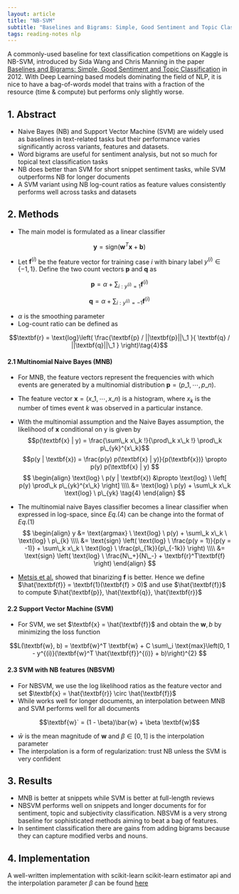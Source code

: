 ```yaml
---
layout: article
title: "NB-SVM"
subtitle: "Baselines and Bigrams: Simple, Good Sentiment and Topic Classification"
tags: reading-notes nlp
---
```

A commonly-used baseline for text classification competitions on Kaggle is NB-SVM, introduced by Sida Wang and Chris Manning in the paper [Baselines and Bigrams: Simple, Good Sentiment and Topic Classification](https://nlp.stanford.edu/pubs/sidaw12_simple_sentiment.pdf) in 2012. With Deep Learning based models dominating the field of NLP, it is nice to have a bag-of-words model that trains with a fraction of the resource (time & compute) but performs only slightly worse.

<!--more-->

## 1. Abstract

- Naive Bayes (NB) and Support Vector Machine (SVM) are widely used as baselines in text-related tasks but their performance varies significantly across variants, features and datasets.
- Word bigrams are useful for sentiment analysis, but not so much for topical text classification
tasks
- NB does better than SVM for short snippet sentiment tasks, while SVM outperforms NB for longer documents
- A SVM variant using NB log-count ratios as feature values consistently performs well across tasks and datasets

## 2. Methods
- The main model is formulated as a linear classifier

$$\textbf{y} = \text{sign}(\textbf{w}^T\textbf{x} + \textbf{b})\tag{1}$$

- Let $\textbf{f}^{(i)}$ be the feature vector for training case $i$ with binary label $y^{(i)} \in \{-1, 1\}$. Define the two count vectors $\textbf{p}$ and $\textbf{q}$ as

$$\textbf{p} = \alpha + \sum_{i: y^{(i)} = 1} \textbf{f}^{(i)}\tag{2}$$

$$\textbf{q} = \alpha + \sum_{i: y^{(i)} = -1} \textbf{f}^{(i)}\tag{3}$$

- $\alpha$ is the smoothing parameter
- Log-count ratio can be defined as

$$\textbf{r} = \text{log}\left( \frac{\textbf{p} / ||\textbf{p}||\_1 }{ \textbf{q} / ||\textbf{q}||\_1 } \right)\tag{4}$$

#### 2.1 Multinomial Naive Bayes (MNB)
- For MNB, the feature vectors represent the frequencies with which events are generated by a multinomial distribution $\textbf{p} = (p\_1, \cdots, p\_n)$. 
- The feature vector $\textbf{x} = (x\_1, \cdots, x\_n)$ is a histogram, where $x_k$ is the number of times event $k$ was observed in a particular instance.
- With the multinomial assumption and the Naive Bayes assumption, the likelihood of $\textbf{x}$ conditional on y is given by
$$p(\textbf{x} | y) = \frac{\sum\_k x\_k !}{\prod\_k x\_k !} \prod\_k p\_{yk}^{x\_k}$$
$$p(y | \textbf{x}) = \frac{p(y) p(\textbf{x} | y)}{p(\textbf{x})} \propto p(y) p(\textbf{x} | y) $$
$$
\begin{align}
\text{log} \ p(y | \textbf{x}) &\propto \text{log} \ \left[ p(y) \prod\_k p\_{yk}^{x\_k} \right] \\\\
&= \text{log} \ p(y) + \sum\_k x\_k \text{log} \ p\_{yk} \tag{4}
\end{align}
$$
- The multinomial naive Bayes classifier becomes a linear classifier when expressed in log-space, since $Eq. (4)$ can be change into the format of $Eq. (1)$
$$
\begin{align}
y &= \text{argmax} \ \text{log} \ p(y) + \sum\_k x\_k \ \text{log} \ p\_{k} \\\\
&= \text{sign} \left( \text{log} \ \frac{p(y = 1)}{p(y = -1)} + \sum\_k x\_k \ \text{log} \ \frac{p\_{1k}}{p\_{-1k}} \right) \\\\
&= \text{sign} \left( \text{log} \ \frac{N\_+}{N\_-} + \textbf{r}^T\textbf{f} \right)
\end{align}
$$

- [Metsis et al.](http://www2.aueb.gr/users/ion/docs/ceas2006_paper.pdf) showed that binarizing $\textbf{f}$ is better. Hence we define $\hat{\textbf{f}} = \textbf{1}(\textbf{f} > 0)$ and use $\hat{\textbf{f}}$ to compute $\hat{\textbf{p}}, \hat{\textbf{q}}, \hat{\textbf{r}}$

#### 2.2 Support Vector Machine (SVM)
- For SVM, we set $\textbf{x} = \hat{\textbf{f}}$ and obtain the $\textbf{w}, b$ by minimizing the loss function 

$$L(\textbf{w}, b) = \textbf{w}^T \textbf{w} + C \sum\_i \text{max}\left(0, 1 - y^{(i)}(\textbf{w}^T \hat{\textbf{f}}^{(i)} + b)\right)^{2} 	$$

#### 2.3 SVM with NB features (NBSVM)
- For NBSVM, we use the log likelihood ratios as the feature vector and set $\textbf{x} = \hat{\textbf{r}} \circ \hat{\textbf{f}}$
- While works well for longer documents, an interpolation between MNB and SVM performs well for all documents

$$\textbf{w}` = (1 - \beta)\bar{w} + \beta \textbf{w}$$

- $\bar{w}$ is the mean magnitude of $\textbf{w}$ and $\beta \in [0, 1]$ is the interpolation parameter
- The interpolation is a form of regularization: trust NB unless the SVM is very confident

## 3. Results
-  MNB is better at snippets while SVM is better at full-length reviews
-  NBSVM performs well on snippets and longer documents for for sentiment, topic and subjectivity classification. NBSVM is a very strong baseline for sophisticated methods aiming to beat a bag of features.
-  In sentiment classification there are gains from adding bigrams because they can capture modified verbs and nouns. 

## 4. Implementation
A well-written implementation with scikit-learn scikit-learn estimator api and the interpolation parameter $\beta$ can be found [here](https://github.com/scotthlee/document_classification/blob/master/nbsvm.py)
